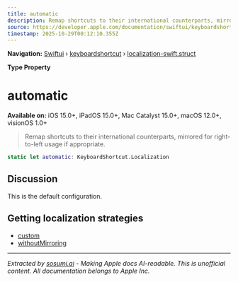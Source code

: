 ```yaml
---
title: automatic
description: Remap shortcuts to their international counterparts, mirrored for right-to-left usage if appropriate.
source: https://developer.apple.com/documentation/swiftui/keyboardshortcut/localization-swift.struct/automatic
timestamp: 2025-10-29T00:12:10.355Z
---
```


**Navigation:** [Swiftui](/documentation/swiftui) › [keyboardshortcut](/documentation/swiftui/keyboardshortcut) › [localization-swift.struct](/documentation/swiftui/keyboardshortcut/localization-swift.struct)

**Type Property**

# automatic

**Available on:** iOS 15.0+, iPadOS 15.0+, Mac Catalyst 15.0+, macOS 12.0+, visionOS 1.0+

> Remap shortcuts to their international counterparts, mirrored for right-to-left usage if appropriate.

```swift
static let automatic: KeyboardShortcut.Localization
```

## Discussion

This is the default configuration.

## Getting localization strategies

- [custom](/documentation/swiftui/keyboardshortcut/localization-swift.struct/custom)
- [withoutMirroring](/documentation/swiftui/keyboardshortcut/localization-swift.struct/withoutmirroring)

---

*Extracted by [sosumi.ai](https://sosumi.ai) - Making Apple docs AI-readable.*
*This is unofficial content. All documentation belongs to Apple Inc.*
